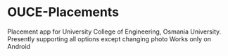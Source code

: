 # OUCE-Placements
Placement app for University College of Engineering, Osmania University.
Presently supporting all options except changing photo
Works only on Android
